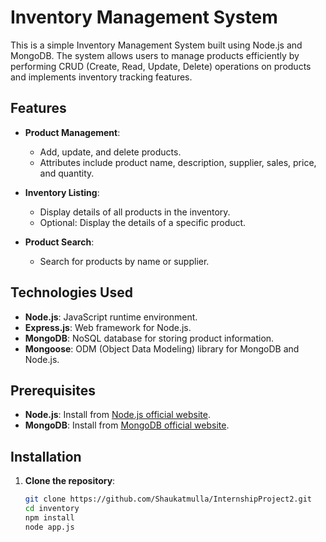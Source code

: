 # Inventory Management System

This is a simple Inventory Management System built using Node.js and MongoDB. The system allows users to manage products efficiently by performing CRUD (Create, Read, Update, Delete) operations on products and implements inventory tracking features.

## Features

- **Product Management**: 
  - Add, update, and delete products.
  - Attributes include product name, description, supplier, sales, price, and quantity.

- **Inventory Listing**: 
  - Display details of all products in the inventory.
  - Optional: Display the details of a specific product.

- **Product Search**: 
  - Search for products by name or supplier.

## Technologies Used

- **Node.js**: JavaScript runtime environment.
- **Express.js**: Web framework for Node.js.
- **MongoDB**: NoSQL database for storing product information.
- **Mongoose**: ODM (Object Data Modeling) library for MongoDB and Node.js.

## Prerequisites

- **Node.js**: Install from [Node.js official website](https://nodejs.org/).
- **MongoDB**: Install from [MongoDB official website](https://www.mongodb.com/try/download/community).

## Installation

1. **Clone the repository**:
   ```bash
   git clone https://github.com/Shaukatmulla/InternshipProject2.git
   cd inventory
   npm install
   node app.js
